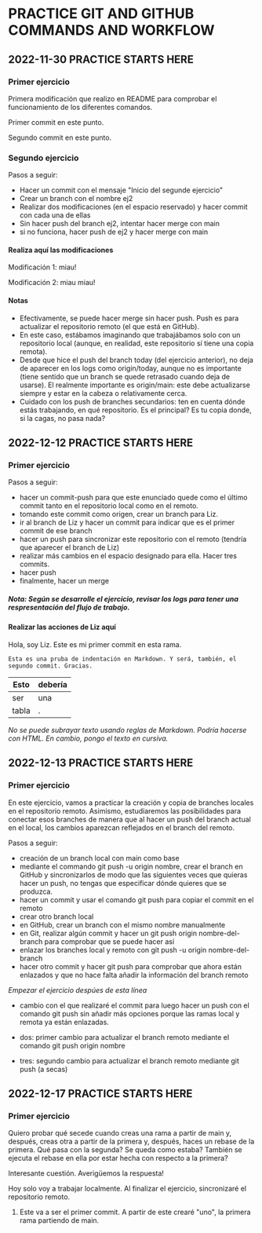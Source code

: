 # PRACTICE GIT AND GITHUB COMMANDS AND WORKFLOW


## 2022-11-30 PRACTICE STARTS HERE

### Primer ejercicio

Primera modificación que realizo en README para comprobar el funcionamiento de los diferentes comandos.

Primer commit en este punto.

Segundo commit en este punto.


### Segundo ejercicio

Pasos a seguir:
+ Hacer un commit con el mensaje "Inicio del segunde ejercicio"
+ Crear un branch con el nombre ej2
+ Realizar dos modificaciones (en el espacio reservado) y hacer commit con cada una de ellas
+ Sin hacer push del branch ej2, intentar hacer merge con main
+ si no funciona, hacer push de ej2 y hacer merge con main

#### Realiza aquí las modificaciones

Modificación 1: miau!

Modificación 2: miau miau!

#### Notas

+ Efectivamente, se puede hacer merge sin hacer push. Push es para actualizar el repositorio remoto (el que está en GitHub).
+ En este caso, estábamos imaginando que trabajábamos solo con un repositorio local (aunque, en realidad, este repositorio sí tiene una copia remota).
+ Desde que hice el push del branch today (del ejercicio anterior), no deja de aparecer en los logs como origin/today, aunque no es importante (tiene sentido que un branch se quede retrasado cuando deja de usarse). El realmente importante es origin/main: este debe actualizarse siempre y estar en la cabeza o relativamente cerca.
+ Cuidado con los push de branches secundarios: ten en cuenta dónde estás trabajando, en qué repositorio. Es el principal? Es tu copia donde, si la cagas, no pasa nada?



## 2022-12-12 PRACTICE STARTS HERE

### Primer ejercicio

Pasos a seguir:
+ hacer un commit-push para que este enunciado quede como el último commit tanto en el repositorio local como en el remoto.
+ tomando este commit como origen, crear un branch para Liz.
+ ir al branch de Liz y hacer un commit para indicar que es el primer commit de ese branch
+ hacer un push para sincronizar este repositorio con el remoto (tendría que aparecer el branch de Liz)
+ realizar más cambios en el espacio designado para ella. Hacer tres commits.
+ hacer push
+ finalmente, hacer un merge

##### Nota: Según se desarrolle el ejercicio, revisar los logs para tener una respresentación del flujo de trabajo.

#### Realizar las acciones de Liz aquí
Hola, soy Liz. Este es mi primer commit en esta rama.

    Esta es una pruba de indentación en Markdown. Y será, también, el segundo commit. Gracias.

| Esto   | debería |
|--------|---------|
| ser    | una     |
| tabla  | .       |

*No se puede subrayar texto usando reglas de Markdown. Podría hacerse con HTML. En cambio, pongo el texto en cursiva.*



## 2022-12-13 PRACTICE STARTS HERE

### Primer ejercicio

En este ejercicio, vamos a practicar la creación y copia de branches locales en el repositorio remoto. Asimismo, estudiaremos las posibilidades para conectar esos branches de manera que al hacer un push del branch actual en el local, los cambios aparezcan reflejados en el branch del remoto.

Pasos a seguir:
+ creación de un branch local con main como base
+ mediante el commando git push -u origin nombre, crear el branch en GitHub y sincronizarlos de modo que las siguientes veces que quieras hacer un push, no tengas que especificar dónde quieres que se produzca.
+ hacer un commit y usar el comando git push para copiar el commit en el remoto
+ crear otro branch local
+ en GitHub, crear un branch con el mismo nombre manualmente
+ en Git, realizar algún commit y hacer un git push origin nombre-del-branch para comprobar que se puede hacer así
+ enlazar los branches local y remoto con git push -u origin nombre-del-branch
+ hacer otro commit y hacer git push para comprobar que ahora están enlazados y que no hace falta añadir la información del branch remoto

*Empezar el ejercicio despúes de esta línea*

+ cambio con el que realizaré el commit para luego hacer un push con el comando git push sin añadir más opciones porque las ramas local y remota ya están enlazadas.

+ dos: primer cambio para actualizar el branch remoto mediante el comando git push origin nombre

+ tres: segundo cambio para actualizar el branch remoto mediante git push (a secas)



## 2022-12-17 PRACTICE STARTS HERE

### Primer ejercicio

Quiero probar qué secede cuando creas una rama a partir de main y, después, creas otra a partir de la primera y, después, haces un rebase de la primera. Qué pasa con la segunda? Se queda como estaba? También se ejecuta el rebase en ella por estar hecha con respecto a la primera?

Interesante cuestión. Averigüemos la respuesta!

Hoy solo voy a trabajar localmente. Al finalizar el ejercicio, sincronizaré el repositorio remoto.

1. Este va a ser el primer commit. A partir de este crearé "uno", la primera rama partiendo de main.
